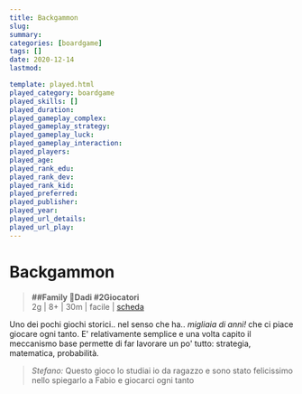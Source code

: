 ```yaml
---
title: Backgammon
slug: 
summary: 
categories: [boardgame]
tags: []
date: 2020-12-14
lastmod: 

template: played.html
played_category: boardgame
played_skills: []
played_duration: 
played_gameplay_complex: 
played_gameplay_strategy: 
played_gameplay_luck: 
played_gameplay_interaction: 
played_players: 
played_age: 
played_rank_edu: 
played_rank_dev: 
played_rank_kid: 
played_preferred: 
played_publisher: 
played_year: 
played_url_details: 
played_url_play: 
---
```


# Backgammon
> **##Family 🎲Dadi #2Giocatori**  
> 2g | 8+ | 30m | facile | [scheda](https://www.boardgamegeek.com/boardgame/2397/backgammon)

Uno dei pochi giochi storici.. nel senso che ha.. *migliaia di anni!* che ci piace giocare ogni tanto. E' relativamente semplice e una volta capito il meccanismo base permette di far lavorare un po' tutto: strategia, matematica, probabilità.

> *Stefano:*
> Questo gioco lo studiai io da ragazzo e sono stato felicissimo nello spiegarlo a Fabio e giocarci ogni tanto


